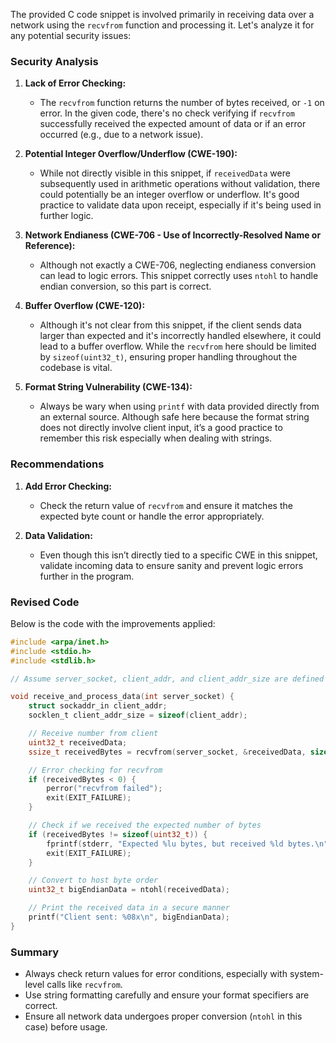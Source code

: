 The provided C code snippet is involved primarily in receiving data over a network using the `recvfrom` function and processing it. Let's analyze it for any potential security issues:

### Security Analysis

1. **Lack of Error Checking:** 
   - The `recvfrom` function returns the number of bytes received, or `-1` on error. In the given code, there's no check verifying if `recvfrom` successfully received the expected amount of data or if an error occurred (e.g., due to a network issue).

2. **Potential Integer Overflow/Underflow (CWE-190):**
   - While not directly visible in this snippet, if `receivedData` were subsequently used in arithmetic operations without validation, there could potentially be an integer overflow or underflow. It's good practice to validate data upon receipt, especially if it's being used in further logic.

3. **Network Endianess (CWE-706 - Use of Incorrectly-Resolved Name or Reference):**
   - Although not exactly a CWE-706, neglecting endianess conversion can lead to logic errors. This snippet correctly uses `ntohl` to handle endian conversion, so this part is correct.

4. **Buffer Overflow (CWE-120):**
   - Although it's not clear from this snippet, if the client sends data larger than expected and it's incorrectly handled elsewhere, it could lead to a buffer overflow. While the `recvfrom` here should be limited by `sizeof(uint32_t)`, ensuring proper handling throughout the codebase is vital.

5. **Format String Vulnerability (CWE-134):**
   - Always be wary when using `printf` with data provided directly from an external source. Although safe here because the format string does not directly involve client input, it’s a good practice to remember this risk especially when dealing with strings.

### Recommendations

1. **Add Error Checking:**
   - Check the return value of `recvfrom` and ensure it matches the expected byte count or handle the error appropriately.

2. **Data Validation:**
   - Even though this isn’t directly tied to a specific CWE in this snippet, validate incoming data to ensure sanity and prevent logic errors further in the program.

### Revised Code

Below is the code with the improvements applied:

```c
#include <arpa/inet.h>
#include <stdio.h>
#include <stdlib.h>

// Assume server_socket, client_addr, and client_addr_size are defined and initialized properly somewhere

void receive_and_process_data(int server_socket) {
    struct sockaddr_in client_addr;
    socklen_t client_addr_size = sizeof(client_addr);

    // Receive number from client
    uint32_t receivedData;
    ssize_t receivedBytes = recvfrom(server_socket, &receivedData, sizeof(uint32_t), 0, (struct sockaddr *)&client_addr, &client_addr_size);

    // Error checking for recvfrom
    if (receivedBytes < 0) {
        perror("recvfrom failed");
        exit(EXIT_FAILURE);
    }

    // Check if we received the expected number of bytes
    if (receivedBytes != sizeof(uint32_t)) {
        fprintf(stderr, "Expected %lu bytes, but received %ld bytes.\n", sizeof(uint32_t), receivedBytes);
        exit(EXIT_FAILURE);
    }

    // Convert to host byte order
    uint32_t bigEndianData = ntohl(receivedData);

    // Print the received data in a secure manner
    printf("Client sent: %08x\n", bigEndianData);
}

```

### Summary

- Always check return values for error conditions, especially with system-level calls like `recvfrom`.
- Use string formatting carefully and ensure your format specifiers are correct.
- Ensure all network data undergoes proper conversion (`ntohl` in this case) before usage.